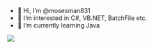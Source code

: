 - 👋 Hi, I’m @mosesman831
- 👀 I’m interested in C#, VB.NET, BatchFile etc.
- 🌱 I’m currently learning Java


![](https://komarev.com/ghpvc/?username=mosesman831&label=Profile+Views+of+Moses+Man)
<!---
mosesman831/mosesman831 is a ✨ special ✨ repository because its `README.md` (this file) appears on your GitHub profile.
You can click the Preview link to take a look at your changes.
--->
